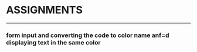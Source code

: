 <h1> ASSIGNMENTS </h1>
<hr>
<h3> form input and converting the code to color name anf=d displaying text in the same color<h3>